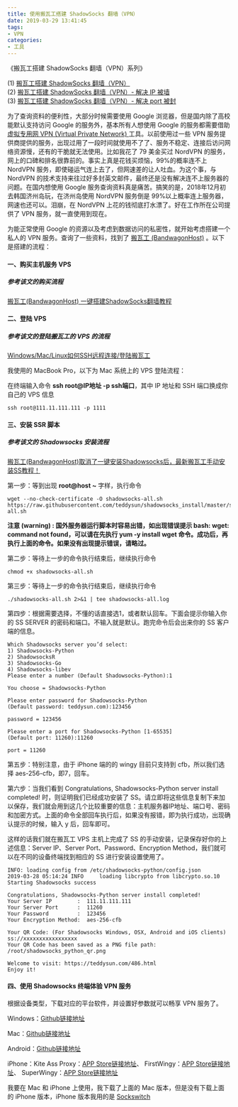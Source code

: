 ```yaml
---
title: 使用搬瓦工搭建 ShadowSocks 翻墙（VPN）
date: 2019-03-29 13:41:45
tags:
- VPN
categories:
- 工具
---
```


《搬瓦工搭建 ShadowSocks 翻墙（VPN）系列》

(1) [搬瓦工搭建 ShadowSocks 翻墙（VPN）](https://depthlove.github.io/2019/03/29/establish-vpn-server/)  
(2) [搬瓦工搭建 ShadowSocks 翻墙（VPN）- 解决 IP 被墙](https://depthlove.github.io/2019/06/02/establish-vpn-server-02/)  
(3) [搬瓦工搭建 ShadowSocks 翻墙（VPN）- 解决 port 被封](https://depthlove.github.io/2019/06/03/establish-vpn-server-03/)

为了查询资料的便利性，大部分时候需要使用 Google 浏览器，但是国内除了高校能默认支持访问 Google 的服务外，基本所有人想使用 Google 的服务都需要借助 [虚拟专用网 VPN (Virtual Private Network) ]([https://zh.wikipedia.org/wiki/%E8%99%9B%E6%93%AC%E7%A7%81%E4%BA%BA%E7%B6%B2%E8%B7%AF](https://zh.wikipedia.org/wiki/%E8%99%9B%E6%93%AC%E7%A7%81%E4%BA%BA%E7%B6%B2%E8%B7%AF)
) 工具。以前使用过一些 VPN 服务提供商提供的服务，出现过用了一段时间就使用不了了、服务不稳定、连接后访问网络资源慢，还有的干脆就无法使用。比如我花了 79 美金买过 NordVPN 的服务，网上的口碑和排名很靠前的。事实上真是花钱买烦恼，99%的概率连不上 NordVPN 服务，即使碰运气连上去了，但网速差的让人吐血。为这个事，与 NordVPN 的技术支持来往过好多封英文邮件，最终还是没有解决连不上服务器的问题。在国内想使用 Google 服务查询资料真是痛苦。搞笑的是，2018年12月初去韩国济州岛玩，在济州岛使用 NordVPN 服务倒是 99%以上概率连上服务器，网速也还可以。泪崩，在 NordVPN 上花的钱彻底打水漂了。好在工作所在公司提供了 VPN 服务，就一直使用到现在。

为能正常使用 Google 的资源以及考虑到数据访问的私密性，就开始考虑搭建一个私人的 VPN 服务。查询了一些资料，找到了 [搬瓦工 (BandwagonHost)](https://bwh88.net) 。以下是搭建的流程：

<!-- more -->

####  一、购买主机服务 VPS
##### 参考该文的购买流程
[搬瓦工(BandwagonHost) 一键搭建ShadowSocks翻墙教程](https://www.iqiqi.org/banwagong-vps-setup-shadowsocks)

#### 二、登陆 VPS
##### 参考该文的登陆搬瓦工的 VPS 的流程
[Windows/Mac/Linux如何SSH远程连接/登陆搬瓦工](https://www.bwgyhw.cn/bandwagonhost-ssh-login/?utm_source=textarea.com&utm_medium=textarea.com&utm_campaign=article)

我使用的 MacBook Pro，以下为 Mac 系统上的 VPS 登陆流程：

在终端输入命令 **ssh root@IP地址 -p ssh端口**，其中 IP 地址和 SSH 端口换成你自己的 VPS 信息

```
ssh root@111.11.111.111 -p 1111
```

#### 三、安装 SSR 脚本
##### 参考该文的 Shadowsocks 安装流程
[搬瓦工(BandwagonHost)取消了一键安装Shadowsocks后，最新搬瓦工手动安装SS教程！](https://www.iqiqi.org/bandwagonhost-install-shadowsocks)

第一步：等到出现 **root@host ~** 字样，执行命令

```
wget --no-check-certificate -O shadowsocks-all.sh https://raw.githubusercontent.com/teddysun/shadowsocks_install/master/shadowsocks-all.sh
```

**注意 (warning) : 国外服务器运行脚本时容易出错，如出现错误提示 bash: wget: command not found，可以请在先执行 yum -y install wget 命令。成功后，再执行上面的命令。如果没有出现提示错误，请略过。**

第二步：等待上一步的命令执行结束后，继续执行命令

```
chmod +x shadowsocks-all.sh
```

第三步：等待上一步的命令执行结束后，继续执行命令

```
./shadowsocks-all.sh 2>&1 | tee shadowsocks-all.log
```

第四步：根据需要选择，不懂的话直接选1，或者默认回车。下面会提示你输入你的 SS SERVER 的密码和端口。不输入就是默认。跑完命令后会出来你的 SS 客户端的信息。

```
Which Shadowsocks server you’d select:
1) Shadowsocks-Python
2) ShadowsocksR
3) Shadowsocks-Go
4) Shadowsocks-libev
Please enter a number (Default Shadowsocks-Python):1

You choose = Shadowsocks-Python

Please enter password for Shadowsocks-Python
(Default password: teddysun.com):123456

password = 123456

Please enter a port for Shadowsocks-Python [1-65535]
(Default port: 11260):11260

port = 11260
```

第五步：特别注意，由于 iPhone 端的的 wingy 目前只支持到 cfb，所以我们选择 aes-256-cfb，即7，回车。

第六步：当我们看到 Congratulations, Shadowsocks-Python server install completed! 时，则证明我们已经成功安装了 SS。请立即将这些信息复制下来加以保存，我们就会用到这几个比较重要的信息：主机服务器IP地址、端口号、密码和加密方式。上面的命令全部回车执行后，如果没有报错，即为执行成功，出现确认提示的时候，输入 y 后，回车即可。

这样的话我们就在搬瓦工 VPS 主机上完成了 SS 的手动安装，记录保存好你的上述信息：Server IP、Server Port、Password、Encryption Method，我们就可以在不同的设备终端找到相应的 SS 进行安装设置使用了。

```
INFO: loading config from /etc/shadowsocks-python/config.json
2019-03-28 05:14:24 INFO     loading libcrypto from libcrypto.so.10
Starting Shadowsocks success

Congratulations, Shadowsocks-Python server install completed!
Your Server IP        :  111.11.111.111
Your Server Port      :  11260
Your Password         :  123456
Your Encryption Method:  aes-256-cfb

Your QR Code: (For Shadowsocks Windows, OSX, Android and iOS clients)
ss://xxxxxxxxxxxxxxxxx
Your QR Code has been saved as a PNG file path:
/root/shadowsocks_python_qr.png

Welcome to visit: https://teddysun.com/486.html
Enjoy it!
```

#### 四、使用 Shadowsocks 终端体验 VPN 服务

根据设备类型，下载对应的平台软件，并设置好参数就可以畅享 VPN 服务了。

Windows：[Github链接地址](https://github.com/shadowsocks/shadowsocks-windows/releases)

Mac：[Github链接地址](https://github.com/yangfeicheung/Shadowsocks-X/releases)

Android：[Github链接地址](https://github.com/shadowsocks/shadowsocks-android/releases)

iPhone：Kite Ass Proxy：[APP Store链接地址](https://itunes.apple.com/cn/app/kite-ss-proxy/id1346595633?mt=8)、
FirstWingy：[APP Store链接地址](https://itunes.apple.com/cn/app/firstwingy/id1316416848?mt=8)、
SuperWingy：[APP Store链接地址](https://itunes.apple.com/cn/app/superwingy/id1290093815?mt=8)

我要在 Mac 和 iPhone 上使用，我下载了上面的 Mac 版本，但是没有下载上面的 iPhone 版本，iPhone 版本我用的是 [Sockswitch](https://itunes.apple.com/us/app/sockswitch-shadowsocks-client/id1453207024?mt=8)